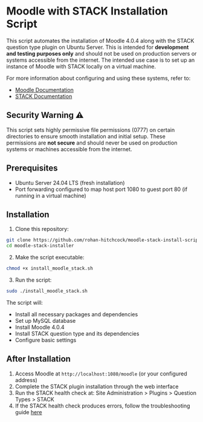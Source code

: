 # Moodle with STACK Installation Script

This script automates the installation of Moodle 4.0.4 along with the STACK question type plugin on Ubuntu Server. This is intended for **development and testing purposes only** and should not be used on production servers or systems accessible from the internet. The intended use case is to set up an instance of Moodle with STACK locally on a virtual machine. 

For more information about configuring and using these systems, refer to:
- [Moodle Documentation](https://docs.moodle.org)
- [STACK Documentation](https://docs.stack-assessment.org)


## Security Warning ⚠️

This script sets highly permissive file permissions (0777) on certain directories to ensure smooth installation and initial setup. These permissions are **not secure** and should never be used on production systems or machines accessible from the internet.

## Prerequisites

- Ubuntu Server 24.04 LTS (fresh installation)
- Port forwarding configured to map host port 1080 to guest port 80 (if running in a virtual machine)

## Installation

1. Clone this repository:
```bash
git clone https://github.com/rohan-hitchcock/moodle-stack-install-script.git
cd moodle-stack-installer
```

2. Make the script executable:
```bash
chmod +x install_moodle_stack.sh
```

3. Run the script:
```bash
sudo ./install_moodle_stack.sh
```

The script will:
- Install all necessary packages and dependencies
- Set up MySQL database
- Install Moodle 4.0.4
- Install STACK question type and its dependencies
- Configure basic settings

## After Installation

1. Access Moodle at `http://localhost:1080/moodle` (or your configured address)
2. Complete the STACK plugin installation through the web interface
3. Run the STACK health check at: Site Administration > Plugins > Question Types > STACK
4. If the STACK health check produces errors, follow the troubleshooting guide [here](https://docs.stack-assessment.org/en/Installation/Testing_installation/)
